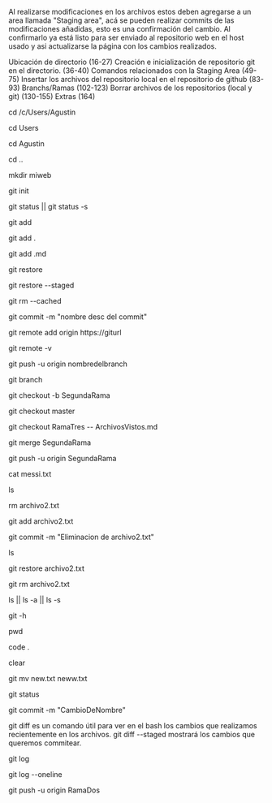 Al realizarse modificaciones en los archivos estos deben agregarse a un area llamada "Staging area", acá se pueden realizar commits de las modificaciones añadidas, esto es una confirmación del cambio. 
Al confirmarlo ya está listo para ser enviado al repositorio web en el host usado y asi actualizarse la página con los cambios realizados.

<!-- ÍNDICE DE COMANDOS -->
Ubicación de directorio (16-27)
Creación e inicialización de repositorio git en el directorio. (36-40)
Comandos relacionados con la Staging Area (49-75)
Insertar los archivos del repositorio local en el repositorio de github (83-93)
Branchs/Ramas (102-123)
Borrar archivos de los repositorios (local y git) (130-155)
Extras (164)




<!-- COMANDOS UBICACIÓN DE DIRECTORIO -->
cd /c/Users/Agustin
<!-- cambiamos el directorio. No es necesario poner la ruta completa, podemos solo usar el comando con una sola carpeta y de ahí acceder de una en una. -->

cd Users
<!-- No es necesario hacer el CD con la ruta completa, podemos ir accediendo de archivo a archivo, siempre y cuando el archivo indicado este dentro del repositorio en el que estemos parado. -->

cd Agustin
<!-- Completariamos el acceso. -->

cd ..
<!-- Retrocedemos un archivo en el directorio -->



<!-- 
-->



<!-- CREACIÓN REPOSITORIO (CARPETA) y lo inicializamos con GIT -->
mkdir miweb

git init
<!-- Inicializamos el repositorio y se crea la carpeta oculta .git. Esto provoca que la carpeta en la que se realize tenga todas las capacidades que necesitamos. En la línea de código 72 profundizaremos-->



<!-- 
-->



<!-- COMANDOS PARA MODIFICACIONES DE ARCHIVOS EN ETAPA STAGED -->
git status || git status -s
<!-- Muestra estado actual de nuestro repositorio. Si hay archivos en etapa Stage para commitear, si no los hay. Si están modificados y se necesita un git add o un git restore (línea 39).. -s resume la información-->

git add <file> 
<!-- Al ejecutar este comando por primera vez el archivo se enviará a la etapa STAGED. Esta etapa permite que se puedan commitear los archivos. Si este archivo ya esta en la etapa Staged, el uso del comando sobreescribirá a la versión del archivo que este en staged por la nueva. -->

git add .
<!-- Agreamos todos los archivos del repositorio en la staging area. -->

git add .md
<!-- Esto agregará los archivos que tengar terminación 'md'. Es decir que podemos subir todos los archivos de un tipo de lenguaje específico. -->


git restore <file> 
<!-- Este comando elimina los cambios realizados y deja al archivo como su última versión commiteada. Se lo conoce como BACKROLL.-->

git restore --staged <file>
<!-- Este comando saca un archivo del área de preparación (staging area) sin modificar el estado del archivo en el directorio de trabajo. Es útil cuando has agregado un archivo al área de preparación pero decides que no quieres incluirlo en el próximo commit. -->

git rm --cached <file>
<!-- Este comando elimina el archivo del área de preparación (staging area) y también lo mantiene en el directorio de trabajo. La diferencia con git restore --staged <file> es que git rm --cached <file> también actualiza el estado del archivo en el directorio de trabajo para que ya no esté marcado como "modificado".
Es útil cuando deseas dejar de rastrear un archivo en Git (por ejemplo, cuando deseas ignorar un archivo que accidentalmente ha sido rastreado), pero no quieres eliminar el archivo del sistema de archivos.
Sin embargo, git rm --cached <file> no elimina el archivo del sistema de archivos. Si deseas eliminar el archivo tanto del área de preparación como del sistema de archivos, deberás seguir git rm --cached <file> con git commit para confirmar la eliminación en el repositorio. -->

git commit -m "nombre desc del commit"
<!-- Este comando realiza un commit de las modificaciones realizadas en la etapa staged. No se puede hacer si no hay nada en esta etapa. Significa que se sobreescribirán los datos del archivo real con lo que estaba añadido en la etapa "Stage". -->



<!-- 
-->


<!-- COMANDOS PARA VINCULAR EL REPOSITORIO LOCAL AL REPOSITORIO DE GITHUB, PARA ASI ENVIARLE LOS ARCHIVOS SELECCIONADOS -->
git remote add origin https://giturl
<!-- Realizamos la vinculación -->

git remote -v
<!-- Para verificar la correcta vinculación. Se nos mostrará la URL del repositorio de GitHub vinculado. -->

git push -u origin nombredelbranch
 <!--Enviaremos  los commits realizados en la rama. Es decir actualizaremos el repositorio remoto de github con los cambios realizados localmente en el repositorio de git. En caso de que sea la primera vez que lo ejecutamos, enviaremos archivos al repositorio de github. Podemos no hacer un git add, pero se subirán todos los archivos del repositorio. Hacerlo para seleccionar cuáles subir y cuáles no. Profunda explicación de la sintaxis en 206 -->

 

<!-- 
 -->



<!-- COMANDOS PARA TRABAJAR CON BRANCH´S -->
git branch
<!-- Veremos todas las ramas del repositorio, se nos específicara cual es en la que estamos parados. -->

git checkout -b SegundaRama
<!-- Creamos una rama. Nos paramos sobre ella. -->

git checkout master
<!-- Comando para cambiar la rama donde estamos parados-->

git checkout RamaTres -- ArchivosVistos.md
<!-- Se utiliza para que en la rama en la que nos encontremos peguemos un archivo de otra rama. El archivo se mantendrá en su rama de origen y ahora estará en ambas, por eso el termino "pegar" y no "transferir". 
En este caso trae a "ArchivosVistos.md" de la RamaTres a la rama que ejecutó el comando.-->

git merge SegundaRama
<!-- En la rama en la que ejecutamos el comando se pegarán todos los archivos de la rama "SegundaRama". Mismo comando que el anterior pero totalitario, con el otro podemos específicar que archivos enviar. -->

git push -u origin SegundaRama
<!-- Enviar ramas al repositorio de github en caso de no estar aún y necesitarlas. -->

cat messi.txt
<!-- Podremos ver el contenido de los archivos, en cada rama tendrá un resultado != ya que son != versiones del mismo código -->



<!-- 
-->



<!-- COMANDOS PARA BORRAR ARCHIVOS DEL REPOSITORIO -->
ls
<!-- Veremos los archivos: archivo2.txt hola.txt -->

rm archivo2.txt
<!-- lo borramos del sistema de archivos locales, con git status comprobamos esto. Sin embargo seguirá en la etapa de "Stage", debemos añadir este cambio para que desaparezca. Lo haremos en el siguiente comando. -->

git add archivo2.txt
<!-- Añadimos los cambios de archivo 2, es decir su eliminación. Para capitalizarla en un commit. -->

<!-- Ahora realizaremos el commit de las modificaciones recien realizadas (la eliminación del archivo) -->
git commit -m "Eliminacion de archivo2.txt"
<!-- [master 0a1ab39] Eliminacion de archivo2.txt
 1 file changed, 2 deletions(-)
 delete mode 100644 archivo2.txt -->

ls
<!-- Para ver los archivos dentro del repositorio y comprobamos que la eliminación fue correcta al solo aparecer "hola.txt" -->

git restore archivo2.txt
<!-- Recuperamos el archivo borrado -->



<!-- PODEMOS AHORRARNOS ESTOS PASOS CON EL SIGUIENTE COMANDO: -->
git rm archivo2.txt
<!-- Además de borrarlo de los archivos locales como el comando anterior, lo eliminamos del repositorio de git y nos ahorramos los dos pasos (add && commit).-->



<!--
-->



<!-- EXTRAS -->
ls || ls -a || ls -s
<!-- Muestra los archivos del repositorio. || Con el -a, se incluyen los ocultos, como el .git. -->

git -h
<!-- Help. Te da opciones. -->

pwd     
<!--Mostrará el repositorio donde estamos ubicados. -->

code .
<!-- Abrimos en VSCODE el repositorio en el que estamos parados. -->

clear
<!-- Limpiamos git bash -->

 
<!-- Cambiar nombres de archivos:  -->
git mv new.txt neww.txt
<!-- Cambio de nombre nuevamente -->

git status
<!-- Comprobamos el cambio. Deberá decir "Renamed" -->

git commit -m "CambioDeNombre"
<!-- Realizamos el commit para confirmar los cambios. -->

       

<!-- COMO VER LOS CAMBIOS REALIZADOS -->
git diff es un comando útil para ver en el bash los cambios que realizamos recientemente en los archivos. 
git diff --staged mostrará los cambios que queremos commitear. 

<!-- VER EL HISTORIAL DE CAMBIOS DE GIT -->
git log 
<!-- comando que se mostrará el historial de movimientos en el git  -->
git log --oneline 
<!-- para que se vea reducido -->



<!-- Explicacion detallada de la sintaxis del comando -->
git push -u origin RamaDos

<!-- git push: Envía los cambios confirmados localmente al repositorio remoto.

-u: Esto configura la rama local para rastrear la rama remota. Esto significa que en futuros git push o git pull, 
    no necesitarás especificar la rama y la dirección remota, Git ya sabrá a dónde enviar o desde dónde obtener los cambios. Esto es útil si planeas trabajar con esta rama de forma regular.
    En el repo en github podremos ir a la sección "Commits" para analizarlos, clickearemos en sus nombres para ver visualmente los cambios mediante los colores rojo y verde. 

origin (repositorio remoto de github): 
        Es el nombre asignado al repositorio remoto. Generalmente, cuando clonas un repositorio desde GitHub, el repositorio remoto s llama origin de forma predeterminada.

master (branch pusheado al repositorio de github): 
        Es la rama local que estás empujando al repositorio remoto. -->
